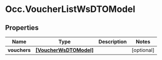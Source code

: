 # Occ.VoucherListWsDTOModel

## Properties
Name | Type | Description | Notes
------------ | ------------- | ------------- | -------------
**vouchers** | [**[VoucherWsDTOModel]**](VoucherWsDTOModel.md) |  | [optional] 


